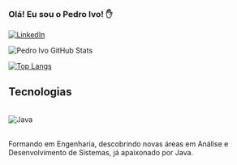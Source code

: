 
### Olá! Eu sou o Pedro Ivo! ✋

[![LinkedIn](https://img.shields.io/badge/LinkedIn-0077B5?style=for-the-badge&logo=linkedin&logoColor=white)](https://www.linkedin.com/in/pedro-ivo-siqueira-rodrigues-66646a237/)

![Pedro Ivo GitHub Stats](https://github-readme-stats.vercel.app/api?username=pedroivosiqueira&show_icons=true&theme=dracula)

[![Top Langs](https://github-readme-stats.vercel.app/api/top-langs/?username=pedroivosiqueira)](https://github.com/anuraghazra/github-readme-stats)

## Tecnologias
<div style="display: inline_block"><br/>
    <img align="center" alt="Java" src="https://img.shields.io/badge/Java-ED8B00?style=for-the-badge&logo=openjdk&logoColor=white" />

</div><br/>

Formando em Engenharia, descobrindo novas áreas em Análise e Desenvolvimento de Sistemas, já apaixonado por Java.
